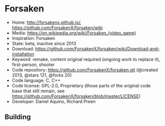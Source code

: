 # Forsaken

- Home: http://forsakenx.github.io/, https://github.com/ForsakenX/forsaken/wiki
- Media: https://en.wikipedia.org/wiki/Forsaken_(video_game)
- Inspiration: Forsaken
- State: beta, inactive since 2013
- Download: https://github.com/ForsakenX/forsaken/wiki/Download-and-installation
- Keyword: remake, content original required (ongoing work to replace it), first-person, shooter
- Code repository: https://github.com/ForsakenX/forsaken.git (@created 2013, @stars 121, @forks 20)
- Code language: C, C++
- Code license: GPL-2.0, Proprietary (those parts of the original code base that still remain, see https://github.com/ForsakenX/forsaken/blob/master/LICENSE)
- Developer: Daniel Aquino, Richard Preen

## Building
